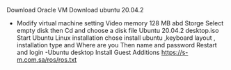  Download Oracle VM 
 Download ubuntu 20.04.2
 - Modify virtual machine setting Video memory 128 MB abd Storge Select empty disk then Cd and choose a disk file Ubuntu 20.04.2 desktop.iso
  Start Ubuntu  Linux installation chose install ubuntu ,keyboard layout , installation type and Where are you Then name and password
 Restart and login
-Ubuntu desktop
Install Guest Additions https://s-m.com.sa/ros/ros.txt
